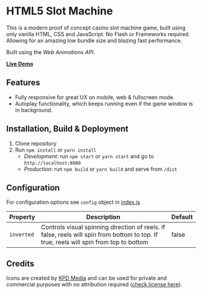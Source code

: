 # HTML5 Slot Machine
This is a modern proof of concept casino slot machine game, built using only vanilla HTML, CSS and JavaScript. 
No Flash or Frameworks required. Allowing for an amazing low bundle size and blazing fast performance.

Built using the *Web Animations API*.

**[Live Demo](https://johakr.github.io/html5-slot-machine/)**

## Features
* Fully responsive for great UX on mobile, web & fullscreen mode.
* Autoplay functionality, which keeps running even if the game window is in background.


## Installation, Build & Deployment
1) Clone repository
2) Run `npm install` or `yarn install`
    - *Development*: run `npm start` or `yarn start` and go to `http://localhost:8080`
    - *Production*: run `npm build` or `yarn build` and serve from `/dist`
    
## Configuration
For configuration options see `config` object in [index.js](https://github.com/johakr/html5-slot-machine/blob/master/src/js/index.js)

| Property | Description | Default |
| ------------- | ------------- | ------------- |
| `inverted`  | Controls visual spinning direction of reels. If false, reels will spin from bottom to top. If true, reels will spin from top to bottom | false |

## Credits
Icons are created by [KPD Media](https://dribbble.com/shots/3517520-Star-Wars) and can be used for private and commercial purposes with no attribution required ([check license here](https://iconstore.co/icons/10-star-wars-icons/)).
